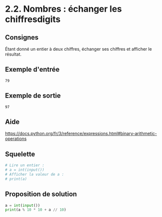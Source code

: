 # 2.2. Nombres : échanger les chiffresdigits

## Consignes

Étant donné un entier à deux chiffres, échanger ses chiffres et afficher le résultat.

## Exemple d'entrée

```
79
```

## Exemple de sortie

```
97
```

## Aide

https://docs.python.org/fr/3/reference/expressions.html#binary-arithmetic-operations

## Squelette

```python
# Lire un entier :
# a = int(input())
# Afficher la valeur de a :
# print(a)
```

## Proposition de solution

```python
a = int(input())
print(a % 10 * 10 + a // 10)
```

